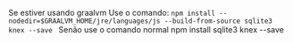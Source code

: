 Se estiver usando graalvm
Use o comando:
`
npm install --nodedir=$GRAALVM_HOME/jre/languages/js --build-from-source sqlite3 knex --save 
`
Senão use o comando normal npm install sqlite3 knex --save
